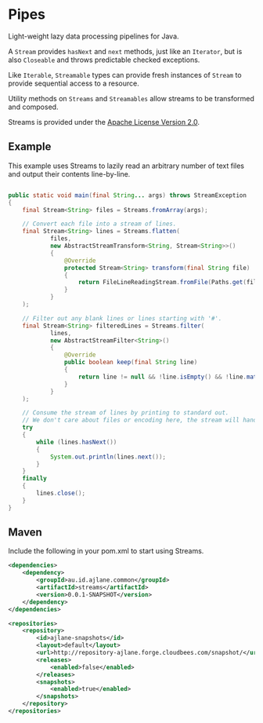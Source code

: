 Pipes
=======

Light-weight lazy data processing pipelines for Java.

A `Stream` provides `hasNext` and `next` methods, just like an `Iterator`, but is also `Closeable` and throws predictable checked exceptions.

Like `Iterable`, `Streamable` types can provide fresh instances of `Stream` to provide sequential access to a resource.

Utility methods on `Streams` and `Streamables` allow streams to be transformed and composed.

Streams is provided under the [Apache License Version 2.0](http://www.apache.org/licenses/LICENSE-2.0).

Example
-------

This example uses Streams to lazily read an arbitrary number of text files and output their contents line-by-line.

```java

public static void main(final String... args) throws StreamException
{
    final Stream<String> files = Streams.fromArray(args);

    // Convert each file into a stream of lines.
    final Stream<String> lines = Streams.flatten(
            files,
            new AbstractStreamTransform<String, Stream<String>>()
            {
                @Override
                protected Stream<String> transform(final String file)
                {
                    return FileLineReadingStream.fromFile(Paths.get(file), StandardCharsets.UTF_8);
                }
            }
    );

    // Filter out any blank lines or lines starting with '#'.
    final Stream<String> filteredLines = Streams.filter(
            lines,
            new AbstractStreamFilter<String>()
            {
                @Override
                public boolean keep(final String line)
                {
                    return line != null && !line.isEmpty() && !line.matches("\\s*(#.*)?");
                }
            }
    );

    // Consume the stream of lines by printing to standard out.
    // We don't care about files or encoding here, the stream will handle all of that for us.
    try
    {
        while (lines.hasNext())
        {
            System.out.println(lines.next());
        }
    }
    finally
    {
        lines.close();
    }
}

```

Maven
-----

Include the following in your pom.xml to start using Streams.

```xml
<dependencies>
    <dependency>
        <groupId>au.id.ajlane.common</groupId>
        <artifactId>streams</artifactId>
        <version>0.0.1-SNAPSHOT</version>
    </dependency>
</dependencies>

<repositories>
    <repository>
        <id>ajlane-snapshots</id>
        <layout>default</layout>
        <url>http://repository-ajlane.forge.cloudbees.com/snapshot/</url>
        <releases>
            <enabled>false</enabled>
        </releases>
        <snapshots>
            <enabled>true</enabled>
        </snapshots>
    </repository>
</repositories>
```